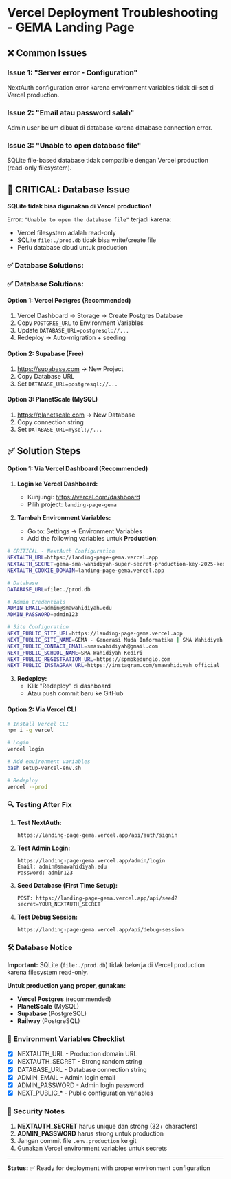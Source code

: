 # Vercel Deployment Troubleshooting - GEMA Landing Page

## ❌ Common Issues

### Issue 1: "Server error - Configuration" 
NextAuth configuration error karena environment variables tidak di-set di Vercel production.

### Issue 2: "Email atau password salah"
Admin user belum dibuat di database karena database connection error.

### Issue 3: "Unable to open database file"
SQLite file-based database tidak compatible dengan Vercel production (read-only filesystem).

## 🚨 **CRITICAL: Database Issue**

**SQLite tidak bisa digunakan di Vercel production!** 

Error: `"Unable to open the database file"` terjadi karena:
- Vercel filesystem adalah read-only
- SQLite `file:./prod.db` tidak bisa write/create file
- Perlu database cloud untuk production

### ✅ **Database Solutions:**

### ✅ **Database Solutions:**

#### Option 1: Vercel Postgres (Recommended)
1. Vercel Dashboard → Storage → Create Postgres Database
2. Copy `POSTGRES_URL` to Environment Variables
3. Update `DATABASE_URL=postgresql://...` 
4. Redeploy → Auto-migration + seeding

#### Option 2: Supabase (Free)
1. https://supabase.com → New Project
2. Copy Database URL
3. Set `DATABASE_URL=postgresql://...`

#### Option 3: PlanetScale (MySQL)
1. https://planetscale.com → New Database  
2. Copy connection string
3. Set `DATABASE_URL=mysql://...`

## ✅ Solution Steps

#### Option 1: Via Vercel Dashboard (Recommended)

1. **Login ke Vercel Dashboard:**
   - Kunjungi: https://vercel.com/dashboard
   - Pilih project: `landing-page-gema`

2. **Tambah Environment Variables:**
   - Go to: Settings → Environment Variables
   - Add the following variables untuk **Production**:

```bash
# CRITICAL - NextAuth Configuration
NEXTAUTH_URL=https://landing-page-gema.vercel.app
NEXTAUTH_SECRET=gema-sma-wahidiyah-super-secret-production-key-2025-kediri
NEXTAUTH_COOKIE_DOMAIN=landing-page-gema.vercel.app

# Database
DATABASE_URL=file:./prod.db

# Admin Credentials  
ADMIN_EMAIL=admin@smawahidiyah.edu
ADMIN_PASSWORD=admin123

# Site Configuration
NEXT_PUBLIC_SITE_URL=https://landing-page-gema.vercel.app
NEXT_PUBLIC_SITE_NAME=GEMA - Generasi Muda Informatika | SMA Wahidiyah Kediri
NEXT_PUBLIC_CONTACT_EMAIL=smaswahidiyah@gmail.com
NEXT_PUBLIC_SCHOOL_NAME=SMA Wahidiyah Kediri
NEXT_PUBLIC_REGISTRATION_URL=https://spmbkedunglo.com
NEXT_PUBLIC_INSTAGRAM_URL=https://instagram.com/smawahidiyah_official
```

3. **Redeploy:**
   - Klik "Redeploy" di dashboard
   - Atau push commit baru ke GitHub

#### Option 2: Via Vercel CLI

```bash
# Install Vercel CLI
npm i -g vercel

# Login
vercel login

# Add environment variables
bash setup-vercel-env.sh

# Redeploy
vercel --prod
```

### 🔍 Testing After Fix

1. **Test NextAuth:**
   ```
   https://landing-page-gema.vercel.app/api/auth/signin
   ```

2. **Test Admin Login:**
   ```  
   https://landing-page-gema.vercel.app/admin/login
   Email: admin@smawahidiyah.edu
   Password: admin123
   ```

3. **Seed Database (First Time Setup):**
   ```
   POST: https://landing-page-gema.vercel.app/api/seed?secret=YOUR_NEXTAUTH_SECRET
   ```

3. **Test Debug Session:**
   ```
   https://landing-page-gema.vercel.app/api/debug-session
   ```

### 🛠️ Database Notice

**Important:** SQLite (`file:./prod.db`) tidak bekerja di Vercel production karena filesystem read-only.

**Untuk production yang proper, gunakan:**
- **Vercel Postgres** (recommended)
- **PlanetScale** (MySQL)
- **Supabase** (PostgreSQL)
- **Railway** (PostgreSQL)

### 📝 Environment Variables Checklist

- [x] NEXTAUTH_URL - Production domain URL  
- [x] NEXTAUTH_SECRET - Strong random string
- [x] DATABASE_URL - Database connection string
- [x] ADMIN_EMAIL - Admin login email
- [x] ADMIN_PASSWORD - Admin login password
- [x] NEXT_PUBLIC_* - Public configuration variables

### 🚨 Security Notes

1. **NEXTAUTH_SECRET** harus unique dan strong (32+ characters)
2. **ADMIN_PASSWORD** harus strong untuk production
3. Jangan commit file `.env.production` ke git
4. Gunakan Vercel environment variables untuk secrets

---

**Status:** ✅ Ready for deployment with proper environment configuration
